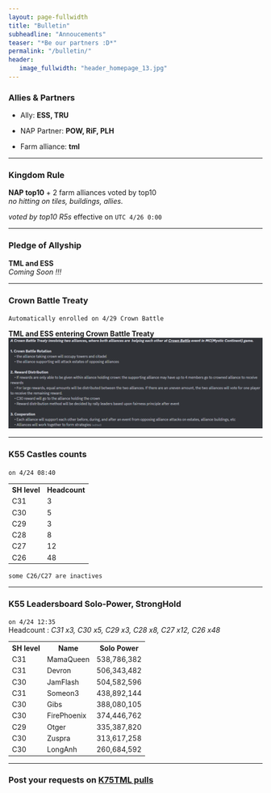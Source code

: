 ```yaml
---
layout: page-fullwidth
title: "Bulletin"
subheadline: "Annoucements"
teaser: "*Be our partners :D*"
permalink: "/bulletin/"
header:
   image_fullwidth: "header_homepage_13.jpg"
---
```

### Allies & Partners

* Ally: **ESS, TRU**

* NAP Partner: **POW, RiF, PLH**

* Farm alliance: **tml**

--- 
### Kingdom Rule
  
**NAP top10** + 2 farm alliances voted by top10 <br>
*no hitting on tiles, buildings, allies.*<br>

*voted by top10 R5s* effective on `UTC 4/26 0:00`<br>

---
### Pledge of Allyship
**TML and ESS** <br>
*Coming Soon !!!*<br>

---
### Crown Battle Treaty
`Automatically enrolled on 4/29 Crown Battle`<br>

**TML and ESS entering Crown Battle Treaty**<br>
![](https://github.com/rkuo2023/K75TML/blob/gh-pages/images/Crown%20Battle%20Treaty.PNG?raw=true)

---
### K55 Castles counts
`on 4/24 08:40`
<table>
   <tr><th>SH level</th><th>Headcount</th></tr>
   <tr><td>C31</td><td>3</td></tr>
   <tr><td>C30</td><td>5</td></tr>
   <tr><td>C29</td><td>3</td></tr>
   <tr><td>C28</td><td>8</td></tr>
   <tr><td>C27</td><td>12</td></tr>
   <tr><td>C26</td><td>48</td></tr>
</table>

`some C26/C27 are inactives`

---
### K55 Leadersboard Solo-Power, StrongHold
`on 4/24 12:35`<br>
Headcount : *C31 x3, C30 x5, C29 x3, C28 x8, C27 x12, C26 x48*
<table>
   <tr><th>SH level</th><th>Name</th><th>Solo Power</th></tr>
   <tr><td>C31</td><td>MamaQueen</td><td>538,786,382</td></tr>
   <tr><td>C31</td><td>Devron</td><td>506,343,482</td></tr>
   <tr><td>C30</td><td>JamFlash</td><td>504,582,596</td></tr>
   <tr><td>C31</td><td>Someon3</td><td>438,892,144</td></tr>
   <tr><td>C30</td><td>Gibs</td><td>388,080,105</td></tr>
   <tr><td>C30</td><td>FirePhoenix</td><td>374,446,762</td></tr>
   <tr><td>C29</td><td>Otger</td><td>335,387,820</td></tr>
   <tr><td>C30</td><td>Zuspra</td><td>313,617,258</td></tr>   
   <tr><td>C30</td><td>LongAnh</td><td>260,684,592</td></tr>
</table>

---
### Post your requests on [K75TML pulls](https://github.com/rkuo2023/K75TML/pulls)

